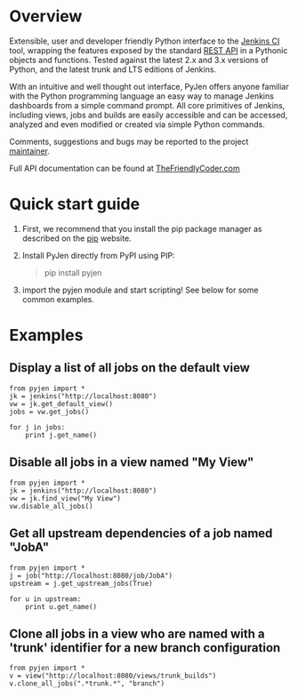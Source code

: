 <!---
This is a readme file encoded in markdown format, intended for use on the summary page for the pyjen
github project. Care should be taken to make sure the encoding is compatible with github's markdown
syntax. See this site for details:
http://daringfireball.net/projects/markdown/syntax
-->

Overview
============
Extensible, user and developer friendly Python interface to the [Jenkins CI](http://jenkins-ci.org/) tool, wrapping
the features exposed by the standard [REST API](https://wiki.jenkins-ci.org/display/JENKINS/Remote+access+API) in a 
Pythonic objects and functions. Tested against the latest 2.x and 3.x versions of Python, and the
latest trunk and LTS editions of Jenkins.

With an intuitive and well thought out interface, PyJen offers anyone familiar with the Python programming
language an easy way to manage Jenkins dashboards from a simple command prompt. All core primitives of Jenkins,
including views, jobs and builds are easily accessible and can be accessed, analyzed and even modified or created
via simple Python commands.

Comments, suggestions and bugs may be reported to the project [maintainer](mailto:kevin@thefriendlycoder.com).

Full API documentation can be found at [TheFriendlyCoder.com](http://www.thefriendlycoder.com/PyJen)

Quick start guide
=================
1. First, we recommend that you install the pip package manager as described on the [pip](http://www.pip-installer.org/en/latest/installing.html) website.

2. Install PyJen directly from PyPI using PIP: 

    > pip install pyjen

3. import the pyjen module and start scripting! See below for some common examples.

Examples
====================
Display a list of all jobs on the default view
-----------------------------------------------
    from pyjen import *
    jk = jenkins("http://localhost:8080")
    vw = jk.get_default_view()
    jobs = vw.get_jobs()
    
    for j in jobs:
        print j.get_name()
        
Disable all jobs in a view named "My View"
---------------------------------------------
    from pyjen import *
    jk = jenkins("http://localhost:8080")
    vw = jk.find_view("My View")
    vw.disable_all_jobs()
    
Get all upstream dependencies of a job named "JobA"
-----------------------------------------------------
    from pyjen import *
    j = job("http://localhost:8080/job/JobA")
    upstream = j.get_upstream_jobs(True)
    
    for u in upstream:
        print u.get_name()

Clone all jobs in a view who are named with a 'trunk' identifier for a new branch configuration
------------------------------------------------------------------------------------------------
    from pyjen import *
    v = view("http://localhost:8080/views/trunk_builds")
    v.clone_all_jobs(".*trunk.*", "branch")
